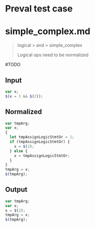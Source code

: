 # Preval test case

# simple_complex.md

> logical > and > simple_complex
>
> Logical ops need to be normalized

#TODO

## Input

`````js filename=intro
var x;
$(x = 1 && $(2));
`````

## Normalized

`````js filename=intro
var tmpArg;
var x;
{
  let tmpAssignLogicStmtOr = 1;
  if (tmpAssignLogicStmtOr) {
    x = $(2);
  } else {
    x = tmpAssignLogicStmtOr;
  }
}
tmpArg = x;
$(tmpArg);
`````

## Output

`````js filename=intro
var tmpArg;
var x;
x = $(2);
tmpArg = x;
$(tmpArg);
`````
